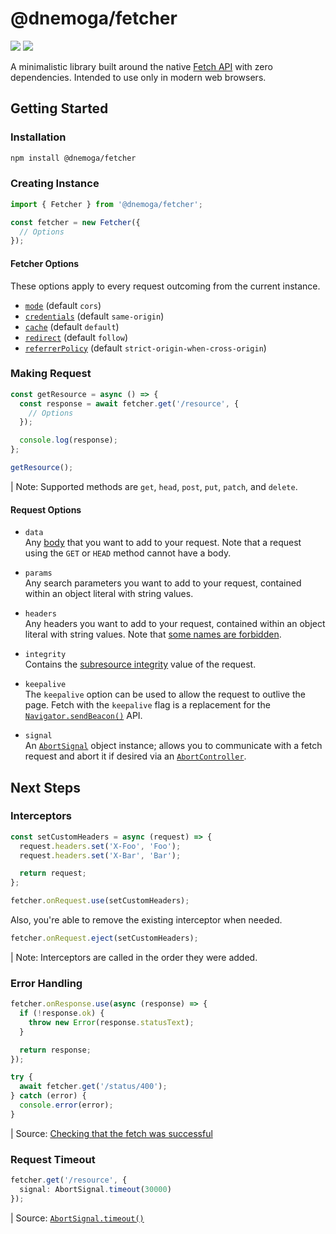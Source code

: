 # @dnemoga/fetcher
[![](https://img.shields.io/github/workflow/status/dnemoga/fetcher/Build%20Pipeline?label=Build%20Pipeline&style=flat-square)](https://github.com/dnemoga/fetcher/actions/workflows/build-pipeline.yml)
[![](https://img.shields.io/github/workflow/status/dnemoga/fetcher/Quality%20Gate?label=Quality%20Gate&style=flat-square)](https://github.com/dnemoga/fetcher/actions/workflows/quality-gate.yml)

A minimalistic library built around the native [Fetch API](https://developer.mozilla.org/en-US/docs/Web/API/Fetch_API) with zero dependencies. Intended to use only in modern web browsers.

## Getting Started
### Installation
```sh
npm install @dnemoga/fetcher
```

### Creating Instance
```ts
import { Fetcher } from '@dnemoga/fetcher';

const fetcher = new Fetcher({
  // Options
});
```

#### Fetcher Options
These options apply to every request outcoming from the current instance.
- [`mode`](https://developer.mozilla.org/en-US/docs/Web/API/Request/mode) (default `cors`)
- [`credentials`](https://developer.mozilla.org/en-US/docs/Web/API/Request/credentials) (default `same-origin`)
- [`cache`](https://developer.mozilla.org/en-US/docs/Web/API/Request/cache) (default `default`)
- [`redirect`](https://developer.mozilla.org/en-US/docs/Web/API/Request/redirect) (default `follow`)
- [`referrerPolicy`](https://developer.mozilla.org/en-US/docs/Web/API/Request/referrerPolicy) (default `strict-origin-when-cross-origin`)

### Making Request
```ts
const getResource = async () => {
  const response = await fetcher.get('/resource', {
    // Options
  });

  console.log(response);
};

getResource();
```

| Note: Supported methods are `get`, `head`, `post`, `put`, `patch`, and `delete`.

#### Request Options
- `data`\
Any [body](https://developer.mozilla.org/en-US/docs/Web/API/Fetch_API/Using_Fetch#body) that you want to add to your request. Note that a request using the `GET` or `HEAD` method cannot have a body.

- `params`\
Any search parameters you want to add to your request, contained within an object literal with string values.

- `headers`\
Any headers you want to add to your request, contained within an object literal with string values. Note that [some names are forbidden](https://developer.mozilla.org/en-US/docs/Glossary/Forbidden_header_name).

- `integrity`\
Contains the [subresource integrity](https://developer.mozilla.org/en-US/docs/Web/Security/Subresource_Integrity) value of the request.

- `keepalive`\
The `keepalive` option can be used to allow the request to outlive the page. Fetch with the `keepalive` flag is a replacement for the [`Navigator.sendBeacon()`](https://developer.mozilla.org/en-US/docs/Web/API/Navigator/sendBeacon) API.

- `signal`\
An [`AbortSignal`](https://developer.mozilla.org/en-US/docs/Web/API/AbortSignal) object instance; allows you to communicate with a fetch request and abort it if desired via an [`AbortController`](https://developer.mozilla.org/en-US/docs/Web/API/AbortController).

## Next Steps
### Interceptors
```ts
const setCustomHeaders = async (request) => {
  request.headers.set('X-Foo', 'Foo');
  request.headers.set('X-Bar', 'Bar');

  return request;
};

fetcher.onRequest.use(setCustomHeaders);
```

Also, you're able to remove the existing interceptor when needed.
```ts
fetcher.onRequest.eject(setCustomHeaders);
```

| Note: Interceptors are called in the order they were added.

### Error Handling
```ts
fetcher.onResponse.use(async (response) => {
  if (!response.ok) {
    throw new Error(response.statusText);
  }

  return response;
});

try {
  await fetcher.get('/status/400');
} catch (error) {
  console.error(error);
}
```

| Source: [Checking that the fetch was successful](https://developer.mozilla.org/en-US/docs/Web/API/Fetch_API/Using_Fetch#checking_that_the_fetch_was_successful)

### Request Timeout
```ts
fetcher.get('/resource', {
  signal: AbortSignal.timeout(30000)
});
```

| Source: [`AbortSignal.timeout()`](https://developer.mozilla.org/en-US/docs/Web/API/AbortSignal/timeout)
